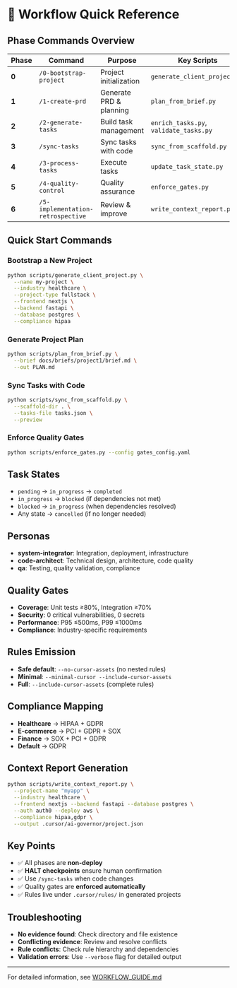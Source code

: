 # 🚀 Workflow Quick Reference

## Phase Commands Overview

| Phase | Command | Purpose | Key Scripts |
|-------|---------|---------|-------------|
| **0** | `/0-bootstrap-project` | Project initialization | `generate_client_project.py` |
| **1** | `/1-create-prd` | Generate PRD & planning | `plan_from_brief.py` |
| **2** | `/2-generate-tasks` | Build task management | `enrich_tasks.py`, `validate_tasks.py` |
| **3** | `/sync-tasks` | Sync tasks with code | `sync_from_scaffold.py` |
| **4** | `/3-process-tasks` | Execute tasks | `update_task_state.py` |
| **5** | `/4-quality-control` | Quality assurance | `enforce_gates.py` |
| **6** | `/5-implementation-retrospective` | Review & improve | `write_context_report.py` |

## Quick Start Commands

### Bootstrap a New Project
```bash
python scripts/generate_client_project.py \
  --name my-project \
  --industry healthcare \
  --project-type fullstack \
  --frontend nextjs \
  --backend fastapi \
  --database postgres \
  --compliance hipaa
```

### Generate Project Plan
```bash
python scripts/plan_from_brief.py \
  --brief docs/briefs/project1/brief.md \
  --out PLAN.md
```

### Sync Tasks with Code
```bash
python scripts/sync_from_scaffold.py \
  --scaffold-dir . \
  --tasks-file tasks.json \
  --preview
```

### Enforce Quality Gates
```bash
python scripts/enforce_gates.py --config gates_config.yaml
```

## Task States

- `pending` → `in_progress` → `completed`
- `in_progress` → `blocked` (if dependencies not met)
- `blocked` → `in_progress` (when dependencies resolved)
- Any state → `cancelled` (if no longer needed)

## Personas

- **system-integrator**: Integration, deployment, infrastructure
- **code-architect**: Technical design, architecture, code quality  
- **qa**: Testing, quality validation, compliance

## Quality Gates

- **Coverage**: Unit tests ≥80%, Integration ≥70%
- **Security**: 0 critical vulnerabilities, 0 secrets
- **Performance**: P95 ≤500ms, P99 ≤1000ms
- **Compliance**: Industry-specific requirements

## Rules Emission

- **Safe default**: `--no-cursor-assets` (no nested rules)
- **Minimal**: `--minimal-cursor --include-cursor-assets`
- **Full**: `--include-cursor-assets` (complete rules)

## Compliance Mapping

- **Healthcare** → HIPAA + GDPR
- **E-commerce** → PCI + GDPR + SOX
- **Finance** → SOX + PCI + GDPR
- **Default** → GDPR

## Context Report Generation

```bash
python scripts/write_context_report.py \
  --project-name "myapp" \
  --industry healthcare \
  --frontend nextjs --backend fastapi --database postgres \
  --auth auth0 --deploy aws \
  --compliance hipaa,gdpr \
  --output .cursor/ai-governor/project.json
```

## Key Points

- ✅ All phases are **non-deploy**
- ✅ **HALT checkpoints** ensure human confirmation
- ✅ Use `/sync-tasks` when code changes
- ✅ Quality gates are **enforced automatically**
- ✅ Rules live under `.cursor/rules/` in generated projects

## Troubleshooting

- **No evidence found**: Check directory and file existence
- **Conflicting evidence**: Review and resolve conflicts
- **Rule conflicts**: Check rule hierarchy and dependencies
- **Validation errors**: Use `--verbose` flag for detailed output

---

For detailed information, see [WORKFLOW_GUIDE.md](WORKFLOW_GUIDE.md)
